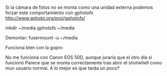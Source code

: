 Si la cámara de fotos no se monta como una unidad externa podemos forzar este comportamiento con
gphotofs
http://www.gphoto.org/proj/gphotofs/

mkdir ~/media
gphotofs ~/media

Demontar:
fusermount -u ~/media

Funciona bien con la gopro


No me funciona con Canon EOS 50D, aunque juraría que el otro día si funcionó
Parece que se monta correctamente tras abrir el shotwhell como mun usuario normal.
A lo mejor es que tarda un poco?
